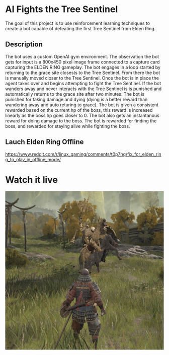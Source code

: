 # AI Fights the Tree Sentinel

The goal of this project is to use reinforcement learning techniques to create a bot capable of defeating the first Tree Sentinel from Elden Ring.

## Description

The bot uses a custom OpenAI gym environment. The observation the bot gets for input is a 800x450 pixel image frame connected to a capture card capturing
the ELDEN RING gameplay. The bot engages in a loop started by returning to the grace site closests to the Tree Sentinel. From there the bot is manually
moved closer to the Tree Sentinel. Once the bot is in place the agent takes over and begins attempting to fight the Tree Sentinel. If the bot wanders
away and never interacts with the Tree Sentinel is is punished and automatically returns to the grace site after two minutes. The bot is punished for taking
damage and dying (dying is a better reward than wandering away and auto returing to grace). The bot is given a consistent rewarded based on the current hp
of the boss, this reward is increased linearly as the boss hp goes closer to 0. The bot also gets an instantanous reward for doing damage to the boss. The
bot is rewarded for finding the boss, and rewarded for staying alive while fighting the boss. 

## Lauch Elden Ring Offline
https://www.reddit.com/r/linux_gaming/comments/t0p7hq/fix_for_elden_ring_to_play_in_offline_mode/


# Watch it live
[![IMAGE ALT TEXT HERE](Elden_Ring_Tree_Sentinel_guide_header.jpg)](https://www.twitch.tv/eldenringai)
